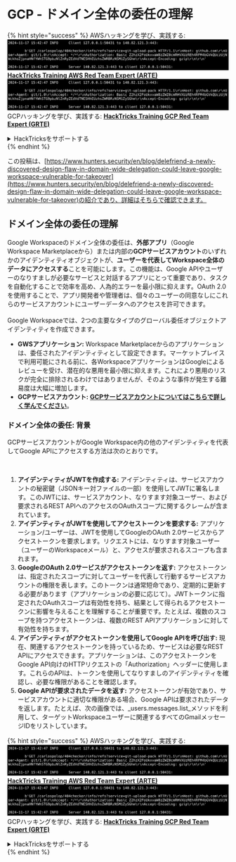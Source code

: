 # GCP - ドメイン全体の委任の理解

{% hint style="success" %}
AWSハッキングを学び、実践する:<img src="../../../.gitbook/assets/image (1).png" alt="" data-size="line">[**HackTricks Training AWS Red Team Expert (ARTE)**](https://training.hacktricks.xyz/courses/arte)<img src="../../../.gitbook/assets/image (1).png" alt="" data-size="line">\
GCPハッキングを学び、実践する: <img src="../../../.gitbook/assets/image (2).png" alt="" data-size="line">[**HackTricks Training GCP Red Team Expert (GRTE)**<img src="../../../.gitbook/assets/image (2).png" alt="" data-size="line">](https://training.hacktricks.xyz/courses/grte)

<details>

<summary>HackTricksをサポートする</summary>

* [**サブスクリプションプラン**](https://github.com/sponsors/carlospolop)を確認してください！
* **💬 [**Discordグループ**](https://discord.gg/hRep4RUj7f)または[**Telegramグループ**](https://t.me/peass)に参加するか、**Twitter** 🐦 [**@hacktricks\_live**](https://twitter.com/hacktricks\_live)**をフォローしてください。**
* **[**HackTricks**](https://github.com/carlospolop/hacktricks)および[**HackTricks Cloud**](https://github.com/carlospolop/hacktricks-cloud)のGitHubリポジトリにPRを提出してハッキングのトリックを共有してください。**

</details>
{% endhint %}

この投稿は、[https://www.hunters.security/en/blog/delefriend-a-newly-discovered-design-flaw-in-domain-wide-delegation-could-leave-google-workspace-vulnerable-for-takeover](https://www.hunters.security/en/blog/delefriend-a-newly-discovered-design-flaw-in-domain-wide-delegation-could-leave-google-workspace-vulnerable-for-takeover)の紹介であり、詳細はそちらで確認できます。

## **ドメイン全体の委任の理解**

Google Workspaceのドメイン全体の委任は、**外部アプリ**（Google Workspace Marketplaceから）または内部の**GCPサービスアカウント**のいずれかのアイデンティティオブジェクトが、**ユーザーを代表してWorkspace全体のデータにアクセスする**ことを可能にします。この機能は、Google APIやユーザーのなりすましが必要なサービスと対話するアプリにとって重要であり、タスクを自動化することで効率を高め、人為的エラーを最小限に抑えます。OAuth 2.0を使用することで、アプリ開発者や管理者は、個々のユーザーの同意なしにこれらのサービスアカウントにユーザーデータへのアクセスを許可できます。\
\
Google Workspaceでは、2つの主要なタイプのグローバル委任オブジェクトアイデンティティを作成できます。

* **GWSアプリケーション:** Workspace Marketplaceからのアプリケーションは、委任されたアイデンティティとして設定できます。マーケットプレイスで利用可能にされる前に、各WorkspaceアプリケーションはGoogleによるレビューを受け、潜在的な悪用を最小限に抑えます。これにより悪用のリスクが完全に排除されるわけではありませんが、そのような事件が発生する難易度は大幅に増加します。
* **GCPサービスアカウント:** [**GCPサービスアカウントについてはこちらで詳しく学んでください**](../gcp-basic-information/#service-accounts)。

### **ドメイン全体の委任: 背景**

GCPサービスアカウントがGoogle Workspace内の他のアイデンティティを代表してGoogle APIにアクセスする方法は次のとおりです。

<figure><img src="../../../.gitbook/assets/image (58).png" alt=""><figcaption></figcaption></figure>

1. **アイデンティティがJWTを作成する:** アイデンティティは、サービスアカウントの秘密鍵（JSONキー対ファイルの一部）を使用してJWTに署名します。このJWTには、サービスアカウント、なりすます対象ユーザー、および要求されるREST APIへのアクセスのOAuthスコープに関するクレームが含まれています。
2. **アイデンティティがJWTを使用してアクセストークンを要求する:** アプリケーション/ユーザーは、JWTを使用してGoogleのOAuth 2.0サービスからアクセストークンを要求します。リクエストには、なりすます対象ユーザー（ユーザーのWorkspaceメール）と、アクセスが要求されるスコープも含まれます。
3. **GoogleのOAuth 2.0サービスがアクセストークンを返す:** アクセストークンは、指定されたスコープに対してユーザーを代表して行動するサービスアカウントの権限を表します。このトークンは通常短命であり、定期的に更新する必要があります（アプリケーションの必要に応じて）。JWTトークンに指定されたOAuthスコープは有効性を持ち、結果として得られるアクセストークンに影響を与えることを理解することが重要です。たとえば、複数のスコープを持つアクセストークンは、複数のREST APIアプリケーションに対して有効性を持ちます。
4. **アイデンティティがアクセストークンを使用してGoogle APIを呼び出す:** 現在、関連するアクセストークンを持っているため、サービスは必要なREST APIにアクセスできます。アプリケーションは、このアクセストークンをGoogle API向けのHTTPリクエストの「Authorization」ヘッダーに使用します。これらのAPIは、トークンを使用してなりすましのアイデンティティを確認し、必要な権限があることを確認します。
5. **Google APIが要求されたデータを返す:** アクセストークンが有効であり、サービスアカウントに適切な権限がある場合、Google APIは要求されたデータを返します。たとえば、次の画像では、_users.messages.list_メソッドを利用して、ターゲットWorkspaceユーザーに関連するすべてのGmailメッセージIDをリストしています。

{% hint style="success" %}
AWSハッキングを学び、実践する:<img src="../../../.gitbook/assets/image (1).png" alt="" data-size="line">[**HackTricks Training AWS Red Team Expert (ARTE)**](https://training.hacktricks.xyz/courses/arte)<img src="../../../.gitbook/assets/image (1).png" alt="" data-size="line">\
GCPハッキングを学び、実践する: <img src="../../../.gitbook/assets/image (2).png" alt="" data-size="line">[**HackTricks Training GCP Red Team Expert (GRTE)**<img src="../../../.gitbook/assets/image (2).png" alt="" data-size="line">](https://training.hacktricks.xyz/courses/grte)

<details>

<summary>HackTricksをサポートする</summary>

* [**サブスクリプションプラン**](https://github.com/sponsors/carlospolop)を確認してください！
* **💬 [**Discordグループ**](https://discord.gg/hRep4RUj7f)または[**Telegramグループ**](https://t.me/peass)に参加するか、**Twitter** 🐦 [**@hacktricks\_live**](https://twitter.com/hacktricks\_live)**をフォローしてください。**
* **[**HackTricks**](https://github.com/carlospolop/hacktricks)および[**HackTricks Cloud**](https://github.com/carlospolop/hacktricks-cloud)のGitHubリポジトリにPRを提出してハッキングのトリックを共有してください。**

</details>
{% endhint %}

